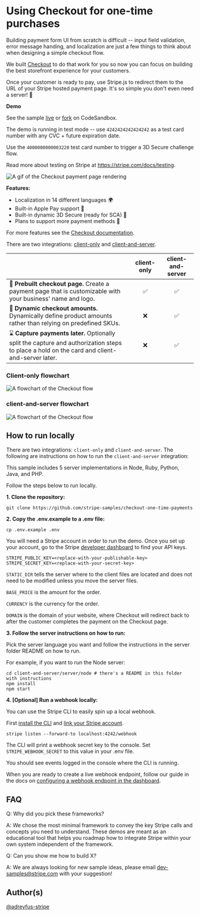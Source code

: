 # Using Checkout for one-time purchases
Building payment form UI from scratch is difficult -- input field validation, error message handing, and localization are just a few things to think about when designing a simple checkout flow.

We built [Checkout](https://stripe.com/docs/payments/checkout) to do that work for you so now you can focus on building the best storefront experience for your customers.

Once your customer is ready to pay, use Stripe.js to redirect them to the URL of your Stripe hosted payment page. It's so simple you don't even need a server! 🥳

**Demo**

See the sample [live](https://0hczv.sse.codesandbox.io/) or [fork](https://codesandbox.io/s/stripe-sample-checkout-one-time-payments-0hczv) on CodeSandbox.

The demo is running in test mode -- use `4242424242424242` as a test card number with any CVC + future expiration date.

Use the `4000000000003220` test card number to trigger a 3D Secure challenge flow.

Read more about testing on Stripe at https://stripe.com/docs/testing.

<img src="./checkout-demo.gif" alt="A gif of the Checkout payment page rendering" align="center">


**Features:**
* Localization in 14 different languages 🌍
* Built-in Apple Pay support 🍎
* Built-in dynamic 3D Secure (ready for SCA) 🔔
* Plans to support more payment methods 🔮

For more features see the [Checkout documentation](https://stripe.com/docs/payments/checkout). 

There are two integrations: [client-only](./client-only) and [client-and-server](./client-and-server).
<!-- prettier-ignore -->
|     | client-only | client-and-server
:--- | :---: | :---:
🔨 **Prebuilt checkout page.** Create a payment page that is customizable with your business' name and logo. | ✅  | ✅ |
🔢 **Dynamic checkout amounts.** Dynamically define product amounts rather than relying on predefined SKUs.  | ❌  | ✅ |
⌛ **Capture payments later.** Optionally split the capture and authorization steps to place a hold on the card and client-and-server later. | ❌ | ✅ |

### Client-only flowchart 
<img src="https://storage.googleapis.com/stripe-samples-flow-charts/checkout-one-time-client-only.png" alt="A flowchart of the Checkout flow" align="center">

### client-and-server flowchart
<img src="https://storage.googleapis.com/stripe-samples-flow-charts/checkout-one-time-client-server.png" alt="A flowchart of the Checkout flow" align="center">

## How to run locally

There are two integrations: `client-only` and `client-and-server`. The following are instructions on how to run the `client-and-server` integration: 

This sample includes 5 server implementations in Node, Ruby, Python, Java, and PHP.

Follow the steps below to run locally.

**1. Clone the repository:**

```
git clone https://github.com/stripe-samples/checkout-one-time-payments
```

**2. Copy the .env.example to a .env file:**

```
cp .env.example .env
```

You will need a Stripe account in order to run the demo. Once you set up your account, go to the Stripe [developer dashboard](https://stripe.com/docs/development#api-keys) to find your API keys.

```
STRIPE_PUBLIC_KEY=<replace-with-your-publishable-key>
STRIPE_SECRET_KEY=<replace-with-your-secret-key>
```

`STATIC_DIR` tells the server where to the client files are located and does not need to be modified unless you move the server files.

`BASE_PRICE` is the amount for the order.

`CURRENCY` is the currency for the order.

`DOMAIN` is the domain of your website, where Checkout will redirect back to after the customer completes the payment on the Checkout page. 

**3. Follow the server instructions on how to run:**

Pick the server language you want and follow the instructions in the server folder README on how to run.

For example, if you want to run the Node server:

```
cd client-and-server/server/node # there's a README in this folder with instructions
npm install
npm start
```

**4. [Optional] Run a webhook locally:**

You can use the Stripe CLI to easily spin up a local webhook.

First [install the CLI](https://stripe.com/docs/stripe-cli) and [link your Stripe account](https://stripe.com/docs/stripe-cli#link-account).

```
stripe listen --forward-to localhost:4242/webhook
```

The CLI will print a webhook secret key to the console. Set `STRIPE_WEBHOOK_SECRET` to this value in your .env file.

You should see events logged in the console where the CLI is running.

When you are ready to create a live webhook endpoint, follow our guide in the docs on [configuring a webhook endpoint in the dashboard](https://stripe.com/docs/webhooks/setup#configure-webhook-settings). 


## FAQ
Q: Why did you pick these frameworks?

A: We chose the most minimal framework to convey the key Stripe calls and concepts you need to understand. These demos are meant as an educational tool that helps you roadmap how to integrate Stripe within your own system independent of the framework.

Q: Can you show me how to build X?

A: We are always looking for new sample ideas, please email dev-samples@stripe.com with your suggestion!

## Author(s)
[@adreyfus-stripe](https://twitter.com/adrind)
